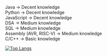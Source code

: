 Java -> Decent knowledge <br>
Python -> Decent knowledge <br>
JavaScript -> Decent knowledge <br>
DSA -> Medium knowledge <br>
SQL -> Medium knowledge <br>
Assembly (AVR, RISC-V) -> Medium knowledge <br>
C/C++ -> Basic knowledge <br>


[![Top Langs](https://github-readme-stats.vercel.app/api/top-langs/?username=gallardo7761&layout=compact)](https://github.com/gallardo7761?tab=repositories)
